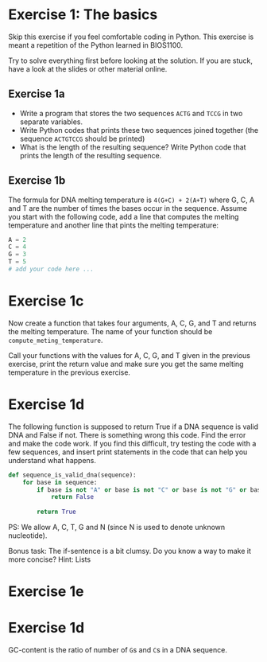 # Exercise 1: The basics
Skip this exercise if you feel comfortable coding in Python. This exercise is meant a repetition of the Python learned in BIOS1100.

Try to solve everything first before looking at the solution. If you are stuck, have a look at the slides or other material online.

## Exercise 1a
* Write a program that stores the two sequences `ACTG` and `TCCG` in two separate variables.
* Write Python codes that prints these two sequences joined together (the sequence `ACTGTCCG` should be printed)
* What is the length of the resulting sequence? Write Python code that prints the length of the resulting sequence.

## Exercise 1b
The formula for DNA melting temperature is `4(G+C) + 2(A+T)` where G, C, A and T are the number of times the bases occur in the sequence.
Assume you start with the following code, add a line that computes the melting temperature and another line that pints the melting temperature:
```python
A = 2
C = 4
G = 3
T = 5
# add your code here ...
```

# Exercise 1c
Now create a function that takes four arguments, A, C, G, and T and returns the melting temperature. 
The name of your function should be `compute_meting_temperature`.

Call your functions with the values for A, C, G, and T given in the previous exercise, print the return value and make sure you get the same melting temperature in the previous exercise.

# Exercise 1d
The following function is supposed to return True if a DNA sequence is valid DNA and False if not. There is something wrong this code. Find the error and make the code work.
If you find this difficult, try testing the code with a few sequences, and insert print statements in the code that can help you understand what happens.
```python
def sequence_is_valid_dna(sequence):
    for base in sequence:
        if base is not "A" or base is not "C" or base is not "G" or base is not "T" or base is not "N":
            return False
            
        return True

``` 
PS: We allow A, C, T, G and N (since N is used to denote unknown nucleotide).

Bonus task: The if-sentence is a bit clumsy. Do you know a way to make it more concise? Hint: Lists


# Exercise 1e


# Exercise 1d
GC-content is the ratio of number of `G`s and `C`s in a DNA sequence.



